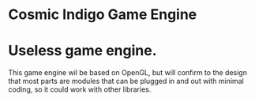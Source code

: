 # Cosmic Indigo Game Engine
Useless game engine.
=======
This game engine wil be based on OpenGL, but will confirm to the design that most parts are modules that can be plugged in and out with minimal coding, so it could work with other libraries.
